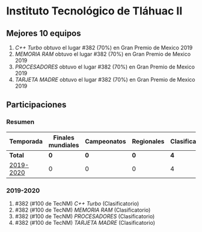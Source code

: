 ---
---

# Instituto Tecnológico de Tláhuac II

## Mejores 10 equipos

1. _C++ Turbo_ obtuvo el lugar #382 (70%) en Gran Premio de Mexico 2019
1. _MEMORIA RAM_ obtuvo el lugar #382 (70%) en Gran Premio de Mexico 2019
1. _PROCESADORES_ obtuvo el lugar #382 (70%) en Gran Premio de Mexico 2019
1. _TARJETA MADRE_ obtuvo el lugar #382 (70%) en Gran Premio de Mexico 2019

## Participaciones

### Resumen

| Temporada | Finales mundiales | Campeonatos | Regionales | Clasificatorios | Equipos |
| --- | --- | --- | --- | --- | --- |
| **Total** | **0** | **0** | **0** | **4** | **4** |
| [2019-2020](#2019-2020) | 0 | 0 | 0 | 4 | 4 |

### 2019-2020

1. #382 (#100 de TecNM) _C++ Turbo_ (Clasificatorio)
1. #382 (#100 de TecNM) _MEMORIA RAM_ (Clasificatorio)
1. #382 (#100 de TecNM) _PROCESADORES_ (Clasificatorio)
1. #382 (#100 de TecNM) _TARJETA MADRE_ (Clasificatorio)



